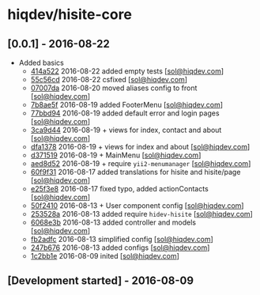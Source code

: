 # hiqdev/hisite-core

## [0.0.1] - 2016-08-22

- Added basics
    - [414a522] 2016-08-22 added empty tests [sol@hiqdev.com]
    - [55c56cd] 2016-08-22 csfixed [sol@hiqdev.com]
    - [07007da] 2016-08-20 moved aliases config to front [sol@hiqdev.com]
    - [7b8ae5f] 2016-08-19 added FooterMenu [sol@hiqdev.com]
    - [77bbd94] 2016-08-19 added default error and login pages [sol@hiqdev.com]
    - [3ca9d44] 2016-08-19 + views for index, contact and about [sol@hiqdev.com]
    - [dfa1378] 2016-08-19 + views for index and about [sol@hiqdev.com]
    - [d371519] 2016-08-19 + MainMenu [sol@hiqdev.com]
    - [aed8d52] 2016-08-19 + require `yii2-menumanager` [sol@hiqdev.com]
    - [60f9f31] 2016-08-17 added translations for hisite and hisite/page [sol@hiqdev.com]
    - [e25f3e8] 2016-08-17 fixed typo, added actionContacts [sol@hiqdev.com]
    - [50f2410] 2016-08-13 + User component config [sol@hiqdev.com]
    - [253528a] 2016-08-13 added require `hidev-hisite` [sol@hiqdev.com]
    - [6068e3b] 2016-08-13 added controller and models [sol@hiqdev.com]
    - [fb2adfc] 2016-08-13 simplified config [sol@hiqdev.com]
    - [247b676] 2016-08-13 added configs [sol@hiqdev.com]
    - [1c2bb1e] 2016-08-09 inited [sol@hiqdev.com]

## [Development started] - 2016-08-09

[55c56cd]: https://github.com//commit/55c56cd
[07007da]: https://github.com//commit/07007da
[7b8ae5f]: https://github.com//commit/7b8ae5f
[77bbd94]: https://github.com//commit/77bbd94
[3ca9d44]: https://github.com//commit/3ca9d44
[dfa1378]: https://github.com//commit/dfa1378
[d371519]: https://github.com//commit/d371519
[aed8d52]: https://github.com//commit/aed8d52
[60f9f31]: https://github.com//commit/60f9f31
[e25f3e8]: https://github.com//commit/e25f3e8
[50f2410]: https://github.com//commit/50f2410
[253528a]: https://github.com//commit/253528a
[6068e3b]: https://github.com//commit/6068e3b
[fb2adfc]: https://github.com//commit/fb2adfc
[247b676]: https://github.com//commit/247b676
[1c2bb1e]: https://github.com//commit/1c2bb1e
[414a522]: https://github.com//commit/414a522
